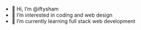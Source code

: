 - 👋 Hi, I’m @iftysham
- 👀 I’m interested in coding and web design
- 🌱 I’m currently learning full stack web development

<!---
iftysham/iftysham is a ✨ special ✨ repository because its `README.md` (this file) appears on your GitHub profile.
You can click the Preview link to take a look at your changes.
--->
